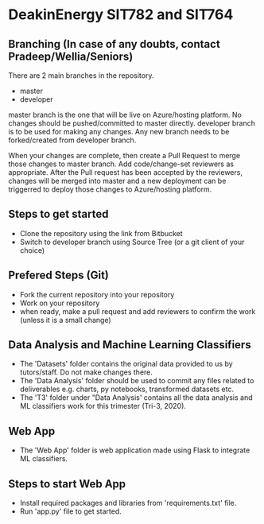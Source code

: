 # DeakinEnergy SIT782 and SIT764  

## Branching (In case of any doubts, contact Pradeep/Wellia/Seniors)
There are 2 main branches in the repository. 
- master 
- developer

master branch is the one that will be live on Azure/hosting platform. No changes should be pushed/committed to master directly.
developer branch is to be used for making any changes. Any new branch needs to be forked/created from developer branch.

When your changes are complete, then create a Pull Request to merge those changes to master branch. Add code/change-set reviewers as appropriate. 
After the Pull request has been accepted by the reviewers, changes will be merged into master and a new deployment can be triggerred to deploy those changes to Azure/hosting platform.

## Steps to get started 
- Clone the repository using the link from Bitbucket
- Switch to developer branch using Source Tree (or a git client of your choice)
  
## Prefered Steps (Git) 
- Fork the current repository into your repository
- Work on your repository
- when ready, make a pull request and add reviewers to confirm the work (unless it is a small change)

## Data Analysis and Machine Learning Classifiers
- The 'Datasets' folder contains the original data provided to us by tutors/staff. Do not make changes there.
- The 'Data Analysis' folder should be used to commit any files related to deliverables e.g. charts, py notebooks, transformed datasets etc.
- The 'T3' folder under "Data Analysis' contains all the data analysis and ML classifiers work for this trimester (Tri-3, 2020).

## Web App
- The 'Web App' folder is web application made using Flask to integrate ML classifiers.

## Steps to start Web App
- Install required packages and libraries from 'requirements.txt' file.
- Run 'app.py' file to get started.